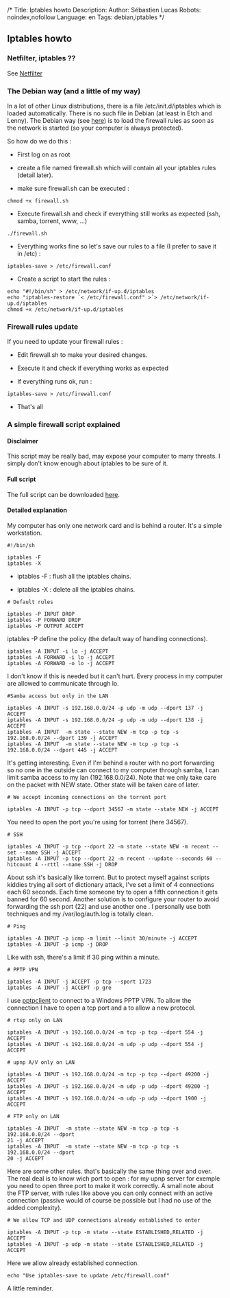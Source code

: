 /*
Title: Iptables howto
Description: 
Author: Sébastien Lucas
Robots: noindex,nofollow
Language: en
Tags: debian,iptables
*/
## Iptables howto

### Netfilter, iptables ??
See [Netfilter](http://fr.wikipedia.org/wiki/Special:Search?search=Netfilter)
### The Debian way (and a little of my way)

In a lot of other Linux distributions, there is a file /etc/init.d/iptables which is loaded automatically. There is no such file in Debian (at least in Etch and Lenny). The Debian way (see [here](http://www.debian-administration.org/articles/445)) is to load the firewall rules as soon as the network is started (so your computer is always protected).

So how do we do this :

*	First log on as root

*	create a file named firewall.sh which will contain all your iptables rules (detail later).

*	make sure firewall.sh can be executed :

```
chmod +x firewall.sh
```


*	Execute firewall.sh and check if everything still works as expected (ssh, samba, torrent, www, ...)

```
./firewall.sh
```


*	Everything works fine so let's save our rules to a file (I prefer to save it in /etc) :

```
iptables-save > /etc/firewall.conf
```


*	Create a script to start the rules :

```
echo "#!/bin/sh" > /etc/network/if-up.d/iptables 
echo "iptables-restore `< /etc/firewall.conf" >`> /etc/network/if-up.d/iptables 
chmod +x /etc/network/if-up.d/iptables 
```

### Firewall rules update

If you need to update your firewall rules :

*	Edit firewall.sh to make your desired changes.

*	Execute it and check if everything works as expected

*	If everything runs ok, run :

```
iptables-save > /etc/firewall.conf
```


*	That's all
### A simple firewall script explained

#### Disclaimer
This script may be really bad, may expose your computer to many threats. I simply don't know enough about iptables to be sure of it.
#### Full script

The full script can be downloaded [here](/en/debian/iptables-script).
#### Detailed explanation

My computer has only one network card and is behind a router. It's a simple workstation.

```
#!/bin/sh

iptables -F
iptables -X
```


*	iptables -F : flush all the iptables chains.

*	iptables -X : delete all the iptables chains.

```
# Default rules

iptables -P INPUT DROP
iptables -P FORWARD DROP
iptables -P OUTPUT ACCEPT
```

iptables -P define the policy (the default way of handling connections).

```
iptables -A INPUT -i lo -j ACCEPT
iptables -A FORWARD -i lo -j ACCEPT
iptables -A FORWARD -o lo -j ACCEPT
```

I don't know if this is needed but it can't hurt. Every process in my computer are allowed to communicate through lo.

```
#Samba access but only in the LAN

iptables -A INPUT -s 192.168.0.0/24 -p udp -m udp --dport 137 -j ACCEPT
iptables -A INPUT -s 192.168.0.0/24 -p udp -m udp --dport 138 -j ACCEPT
iptables -A INPUT  -m state --state NEW -m tcp -p tcp -s 192.168.0.0/24 --dport 139 -j ACCEPT
iptables -A INPUT  -m state --state NEW -m tcp -p tcp -s 192.168.0.0/24 --dport 445 -j ACCEPT
```

It's getting interesting. Even if I'm behind a router with no port forwarding so no one in the outside can connect to my computer through samba, I can limit samba access to my lan (192.168.0.0/24). Note that we only take care on the packet with NEW state. Other state will be taken care of later.

```
# We accept incoming connections on the torrent port

iptables -A INPUT -p tcp --dport 34567 -m state --state NEW -j ACCEPT
```

You need to open the port you're using for torrent (here 34567).

```
# SSH

iptables -A INPUT -p tcp --dport 22 -m state --state NEW -m recent --set --name SSH -j ACCEPT
iptables -A INPUT -p tcp --dport 22 -m recent --update --seconds 60 --hitcount 4 --rttl --name SSH -j DROP
```

About ssh it's basically like torrent. But to protect myself against scripts kiddies trying all sort of dictionary attack, I've set a limit of 4 connections each 60 seconds. Each time someone try to open a fifth connection it gets banned for 60 second. Another solution is to configure your router to avoid forwarding the ssh port (22) and use another one . I personally use both techniques and my /var/log/auth.log is totally clean.

```
# Ping

iptables -A INPUT -p icmp -m limit --limit 30/minute -j ACCEPT
iptables -A INPUT -p icmp -j DROP
```

Like with ssh, there's a limit if 30 ping within a minute.

```
# PPTP VPN

iptables -A INPUT -j ACCEPT -p tcp --sport 1723
iptables -A INPUT -j ACCEPT -p gre
```

I use [pptpclient](http://pptpclient.sourceforge.net/) to connect to a Windows PPTP VPN. To allow the connection I have to open a tcp port and a to allow a new protocol.

```
# rtsp only on LAN

iptables -A INPUT -s 192.168.0.0/24 -m tcp -p tcp --dport 554 -j ACCEPT
iptables -A INPUT -s 192.168.0.0/24 -m udp -p udp --dport 554 -j ACCEPT

# upnp A/V only on LAN

iptables -A INPUT -s 192.168.0.0/24 -m tcp -p tcp --dport 49200 -j ACCEPT
iptables -A INPUT -s 192.168.0.0/24 -m udp -p udp --dport 49200 -j ACCEPT
iptables -A INPUT -s 192.168.0.0/24 -m udp -p udp --dport 1900 -j ACCEPT

# FTP only on LAN

iptables -A INPUT  -m state --state NEW -m tcp -p tcp -s 192.168.0.0/24 --dport
21 -j ACCEPT
iptables -A INPUT  -m state --state NEW -m tcp -p tcp -s 192.168.0.0/24 --dport
20 -j ACCEPT
```

Here are some other rules. that's basically the same thing over and over. The real deal is to know wich port to open : for my upnp server for exemple you need to open three port to make it work correctly. A small note about the FTP server, with rules like above you can only connect with an active connection (passive would of course be possible but I had no use of the added complexity).

```
# We allow TCP and UDP connections already established to enter

iptables -A INPUT -p tcp -m state --state ESTABLISHED,RELATED -j ACCEPT
iptables -A INPUT -p udp -m state --state ESTABLISHED,RELATED -j ACCEPT
```

Here we allow already established connection.

```
echo "Use iptables-save to update /etc/firewall.conf"
```

A little reminder.

